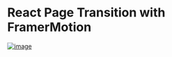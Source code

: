 # React Page Transition with FramerMotion

[![image](https://img2.pic.in.th/pic/image5036f1e16336be44.png)](https://pic.in.th/image/image.KNnLWy)


